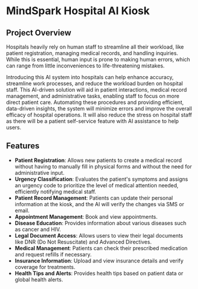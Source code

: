 # MindSpark Hospital AI Kiosk

## Project Overview

Hospitals heavily rely on human staff to streamline all their workload, like patient registration, managing medical records, and handling inquiries. While this is essential, human input is prone to making human errors, which can range from little inconveniences to life-threatening mistakes.

Introducing this AI system into hospitals can help enhance accuracy, streamline work processes, and reduce the workload burden on hospital staff. This AI-driven solution will aid in patient interactions, medical record management, and administrative tasks, enabling staff to focus on more direct patient care. Automating these procedures and providing efficient, data-driven insights, the system will minimize errors and improve the overall efficacy of hospital operations. It will also reduce the stress on hospital staff as there will be a patient self-service feature with AI assistance to help users.

## Features

- **Patient Registration**: Allows new patients to create a medical record without having to manually fill in physical forms and without the need for administrative input.
- **Urgency Classification**: Evaluates the patient's symptoms and assigns an urgency code to prioritize the level of medical attention needed, efficiently notifying medical staff.
- **Patient Record Management**: Patients can update their personal information at the kiosk, and the AI will verify the changes via SMS or email.
- **Appointment Management**: Book and view appointments.
- **Disease Education**: Provides information about various diseases such as cancer and HIV.
- **Legal Document Access**: Allows users to view their legal documents like DNR (Do Not Resuscitate) and Advanced Directives.
- **Medical Management**: Patients can check their prescribed medication and request refills if necessary.
- **Insurance Information**: Upload and view insurance details and verify coverage for treatments.
- **Health Tips and Alerts**: Provides health tips based on patient data or global health alerts.

